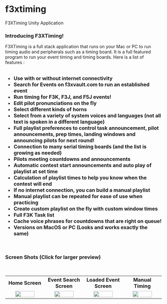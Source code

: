 # f3xtiming
F3XTiming Unity Application

<h3>Introducing F3XTiming!</h3>
	F3XTiming is a full stack application that runs on your Mac or PC to run timing audio and peripherals such as a timing board. It is a full featured program to run your event timing and timing boards. Here is a list of features :<br>
	<br>
	<ul style="font-weight: bold;font-size: 16px;">
		<li>Use with or without internet connectivity</li>
		<li>Search for Events on f3xvault.com to run an established event</li>
		<li>Run timing for F3K, F3J, and F5J events!</li>
		<li>Edit pilot pronunciations on the fly</li>
		<li>Select different kinds of horns</li>
		<li>Select from a variety of system voices and languages (not all text is spoken in a different language)</li>
		<li>Full playlist preferences to control task announcement, pilot announcements, prep times, landing windows and announcing pilots for next round!</li>
		<li>Connection to many serial timing boards (and the list is growing as needed)</li>
		<li>Pilots meeting countdowns and announcements</li>
		<li>Automatic contest start announcements and auto play of playlist at set time</li>
		<li>Calculation of playlist times to help you know when the contest will end</li>
		<li>If no internet connection, you can build a manual playlist</li>
		<li>Manual playlist can be repeated for ease of use when practicing</li>
		<li>Create custom playlist on the fly with custom window times</li>
		<li>Full F3K Task list</li>
		<li>Cache voice phrases for countdowns that are right on queue!</li>
		<li>Versions on MacOS or PC (Looks and works exactly the same)</li>
	</ul>
	<br>
	<h3>Screen Shots (Click for larger preview)</h3>
	<br>
	<table width="100%">
		<tr>
			<td align="center"><b>Home Screen</b></td>
			<td align="center"><b>Event Search Screen</b></td>
			<td align="center"><b>Loaded Event Screen</b></td>
			<td align="center"><b>Manual Timing</b></td>
		</tr>
		<tr>
			<td align="center" width="25%"><a href="https://www.f3xvault.com/images/f3xtiming_home.png" target="_blank"><img width="75%" src="/images/f3xtiming_home.png" /></a></td>
			<td align="center" width="25%"><a href="https://www.f3xvault.com/images/f3xtiming_search.png" target="_blank"><img width="75%" src="/images/f3xtiming_search.png" /></a></td>
			<td align="center" width="25%"><a href="https://www.f3xvault.com/images/f3xtiming_event.png" target="_blank"><img width="75%" src="/images/f3xtiming_event.png" /></a></td>
			<td align="center" width="25%"><a href="https://www.f3xvault.com/images/f3xtiming_manual.png" target="_blank"><img width="75%" src="/images/f3xtiming_manual.png" /></a></td>
		</tr>
	</table>
